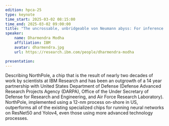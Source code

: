 ```yaml
---
edition: hpca-25
type: keynote
time_start: 2025-03-02 08:15:00
time_end: 2025-03-02 09:00:00
title: "The uncrossable, unbridgeable von Neumann abyss: For inference at low-latency and low-cost, build on the other side"
speaker:
    name: Dharmendra Modha 
    affiliation: IBM
    avatar: dharmendra.jpg  
    url: https://research.ibm.com/people/dharmendra-modha

presentation: 
---
```

Describing NorthPole, a chip that is the result of nearly two decades of work by scientists at IBM Research and has been an outgrowth of a 14 year partnership with United States Department of Defense (Defense Advanced Research Projects Agency (DARPA), Office of the Under Secretary of Defense for Research and Engineering, and Air Force Research Laboratory). NorthPole, implemented using a 12-nm process on-shore in US, outperforms all of the existing specialized chips for running neural networks on ResNet50 and Yolov4, even those using more advanced technology processes. 
